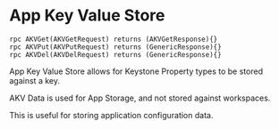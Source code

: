 # App Key Value Store

    rpc AKVGet(AKVGetRequest) returns (AKVGetResponse){}
    rpc AKVPut(AKVPutRequest) returns (GenericResponse){}
    rpc AKVDel(AKVDelRequest) returns (GenericResponse){}

App Key Value Store allows for Keystone Property types to be stored against a key.

AKV Data is used for App Storage, and not stored against workspaces.

This is useful for storing application configuration data.